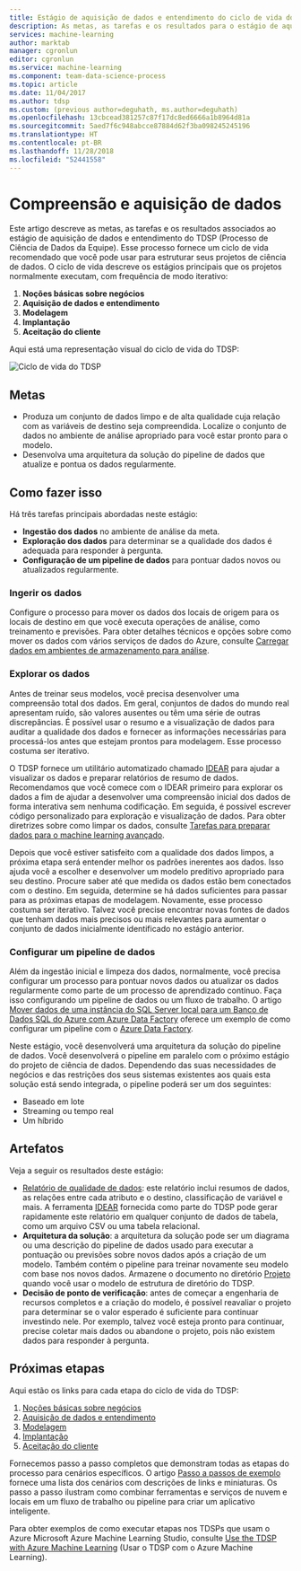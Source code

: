 ```yaml
---
title: Estágio de aquisição de dados e entendimento do ciclo de vida do Processo de Ciência de Dados da Equipe – Azure | Microsoft Docs
description: As metas, as tarefas e os resultados para o estágio de aquisição de dados e entendimento dos seus projetos de ciência de dados
services: machine-learning
author: marktab
manager: cgronlun
editor: cgronlun
ms.service: machine-learning
ms.component: team-data-science-process
ms.topic: article
ms.date: 11/04/2017
ms.author: tdsp
ms.custom: (previous author=deguhath, ms.author=deguhath)
ms.openlocfilehash: 13cbcead381257c87f17dc8ed6666a1b8964d81a
ms.sourcegitcommit: 5aed7f6c948abcce87884d62f3ba098245245196
ms.translationtype: HT
ms.contentlocale: pt-BR
ms.lasthandoff: 11/28/2018
ms.locfileid: "52441558"
---
```

# <a name="data-acquisition-and-understanding"></a>Compreensão e aquisição de dados

Este artigo descreve as metas, as tarefas e os resultados associados ao estágio de aquisição de dados e entendimento do TDSP (Processo de Ciência de Dados da Equipe). Esse processo fornece um ciclo de vida recomendado que você pode usar para estruturar seus projetos de ciência de dados. O ciclo de vida descreve os estágios principais que os projetos normalmente executam, com frequência de modo iterativo:

   1. **Noções básicas sobre negócios**
   2. **Aquisição de dados e entendimento**
   3. **Modelagem**
   4. **Implantação**
   5. **Aceitação do cliente**

Aqui está uma representação visual do ciclo de vida do TDSP: 

![Ciclo de vida do TDSP](./media/lifecycle/tdsp-lifecycle2.png) 


## <a name="goals"></a>Metas
* Produza um conjunto de dados limpo e de alta qualidade cuja relação com as variáveis de destino seja compreendida. Localize o conjunto de dados no ambiente de análise apropriado para você estar pronto para o modelo.
* Desenvolva uma arquitetura da solução do pipeline de dados que atualize e pontua os dados regularmente.

## <a name="how-to-do-it"></a>Como fazer isso
Há três tarefas principais abordadas neste estágio:

   * **Ingestão dos dados** no ambiente de análise da meta.
   * **Exploração dos dados** para determinar se a qualidade dos dados é adequada para responder à pergunta. 
   * **Configuração de um pipeline de dados** para pontuar dados novos ou atualizados regularmente.

### <a name="ingest-the-data"></a>Ingerir os dados
Configure o processo para mover os dados dos locais de origem para os locais de destino em que você executa operações de análise, como treinamento e previsões. Para obter detalhes técnicos e opções sobre como mover os dados com vários serviços de dados do Azure, consulte [Carregar dados em ambientes de armazenamento para análise](ingest-data.md). 

### <a name="explore-the-data"></a>Explorar os dados
Antes de treinar seus modelos, você precisa desenvolver uma compreensão total dos dados. Em geral, conjuntos de dados do mundo real apresentam ruído, são valores ausentes ou têm uma série de outras discrepâncias. É possível usar o resumo e a visualização de dados para auditar a qualidade dos dados e fornecer as informações necessárias para processá-los antes que estejam prontos para modelagem. Esse processo costuma ser iterativo.

O TDSP fornece um utilitário automatizado chamado [IDEAR](https://github.com/Azure/Azure-TDSP-Utilities/blob/master/DataScienceUtilities/DataReport-Utils) para ajudar a visualizar os dados e preparar relatórios de resumo de dados. Recomendamos que você comece com o IDEAR primeiro para explorar os dados a fim de ajudar a desenvolver uma compreensão inicial dos dados de forma interativa sem nenhuma codificação. Em seguida, é possível escrever código personalizado para exploração e visualização de dados. Para obter diretrizes sobre como limpar os dados, consulte [Tarefas para preparar dados para o machine learning avançado](prepare-data.md).  

Depois que você estiver satisfeito com a qualidade dos dados limpos, a próxima etapa será entender melhor os padrões inerentes aos dados. Isso ajuda você a escolher e desenvolver um modelo preditivo apropriado para seu destino. Procure saber até que medida os dados estão bem conectados com o destino. Em seguida, determine se há dados suficientes para passar para as próximas etapas de modelagem. Novamente, esse processo costuma ser iterativo. Talvez você precise encontrar novas fontes de dados que tenham dados mais precisos ou mais relevantes para aumentar o conjunto de dados inicialmente identificado no estágio anterior. 

### <a name="set-up-a-data-pipeline"></a>Configurar um pipeline de dados
Além da ingestão inicial e limpeza dos dados, normalmente, você precisa configurar um processo para pontuar novos dados ou atualizar os dados regularmente como parte de um processo de aprendizado contínuo. Faça isso configurando um pipeline de dados ou um fluxo de trabalho. O artigo [Mover dados de uma instância do SQL Server local para um Banco de Dados SQL do Azure com Azure Data Factory](move-sql-azure-adf.md) oferece um exemplo de como configurar um pipeline com o [Azure Data Factory](https://azure.microsoft.com/services/data-factory/). 

Neste estágio, você desenvolverá uma arquitetura da solução do pipeline de dados. Você desenvolverá o pipeline em paralelo com o próximo estágio do projeto de ciência de dados. Dependendo das suas necessidades de negócios e das restrições dos seus sistemas existentes aos quais esta solução está sendo integrada, o pipeline poderá ser um dos seguintes: 

   * Baseado em lote
   * Streaming ou tempo real 
   * Um híbrido 

## <a name="artifacts"></a>Artefatos
Veja a seguir os resultados deste estágio:

   * [Relatório de qualidade de dados](https://github.com/Azure/Azure-TDSP-ProjectTemplate/blob/master/Docs/DataReport/DataSummaryReport.md): este relatório inclui resumos de dados, as relações entre cada atributo e o destino, classificação de variável e mais. A ferramenta [IDEAR](https://github.com/Azure/Azure-TDSP-Utilities/blob/master/DataScienceUtilities/DataReport-Utils) fornecida como parte do TDSP pode gerar rapidamente este relatório em qualquer conjunto de dados de tabela, como um arquivo CSV ou uma tabela relacional. 
   * **Arquitetura da solução**: a arquitetura da solução pode ser um diagrama ou uma descrição do pipeline de dados usado para executar a pontuação ou previsões sobre novos dados após a criação de um modelo. Também contém o pipeline para treinar novamente seu modelo com base nos novos dados. Armazene o documento no diretório [Projeto](https://github.com/Azure/Azure-TDSP-ProjectTemplate/tree/master/Docs/Project) quando você usar o modelo de estrutura de diretório do TDSP.
   * **Decisão de ponto de verificação**: antes de começar a engenharia de recursos completos e a criação do modelo, é possível reavaliar o projeto para determinar se o valor esperado é suficiente para continuar investindo nele. Por exemplo, talvez você esteja pronto para continuar, precise coletar mais dados ou abandone o projeto, pois não existem dados para responder à pergunta.

## <a name="next-steps"></a>Próximas etapas

Aqui estão os links para cada etapa do ciclo de vida do TDSP:

   1. [Noções básicas sobre negócios](lifecycle-business-understanding.md)
   2. [Aquisição de dados e entendimento](lifecycle-data.md)
   3. [Modelagem](lifecycle-modeling.md)
   4. [Implantação](lifecycle-deployment.md)
   5. [Aceitação do cliente](lifecycle-acceptance.md)

Fornecemos passo a passo completos que demonstram todas as etapas do processo para cenários específicos. O artigo [Passo a passos de exemplo](walkthroughs.md) fornece uma lista dos cenários com descrições de links e miniaturas. Os passo a passo ilustram como combinar ferramentas e serviços de nuvem e locais em um fluxo de trabalho ou pipeline para criar um aplicativo inteligente. 

Para obter exemplos de como executar etapas nos TDSPs que usam o Azure Microsoft Azure Machine Learning Studio, consulte [Use the TDSP with Azure Machine Learning](https://docs.microsoft.com/azure/machine-learning/team-data-science-process/lifecycle-data) (Usar o TDSP com o Azure Machine Learning).
